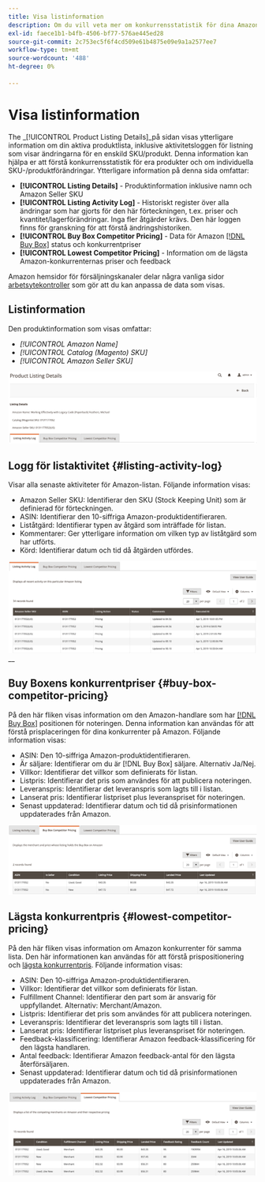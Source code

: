```yaml
---
title: Visa listinformation
description: Om du vill veta mer om konkurrensstatistik för dina Amazon-listor och om enskilda SKU-/produktändringar kan du gå till sidan Produktlistningsinformation.
exl-id: faece1b1-b4fb-4506-bf77-576ae445ed28
source-git-commit: 2c753ec5f6f4cd509e61b4875e09e9a1a2577ee7
workflow-type: tm+mt
source-wordcount: '488'
ht-degree: 0%

---
```


# Visa listinformation

The _[!UICONTROL Product Listing Details]_på sidan visas ytterligare information om din aktiva produktlista, inklusive aktivitetsloggen för listning som visar ändringarna för en enskild SKU/produkt. Denna information kan hjälpa er att förstå konkurrensstatistik för era produkter och om individuella SKU-/produktförändringar. Ytterligare information på denna sida omfattar:

- **[!UICONTROL Listing Details]** - Produktinformation inklusive namn och Amazon Seller SKU
- **[!UICONTROL Listing Activity Log]** - Historiskt register över alla ändringar som har gjorts för den här förteckningen, t.ex. priser och kvantitet/lagerförändringar. Inga fler åtgärder krävs. Den här loggen finns för granskning för att förstå ändringshistoriken.
- **[!UICONTROL Buy Box Competitor Pricing]** - Data för Amazon [[!DNL Buy Box]](./buy-box-competitor-pricing.md) status och konkurrentpriser
- **[!UICONTROL Lowest Competitor Pricing]** - Information om de lägsta Amazon-konkurrenternas priser och feedback

Amazon hemsidor för försäljningskanaler delar några vanliga sidor [arbetsytekontroller](./workspace-controls.md) som gör att du kan anpassa de data som visas.

## Listinformation

Den produktinformation som visas omfattar:

- _[!UICONTROL Amazon Name]_
- _[!UICONTROL Catalog (Magento) SKU]_
- _[!UICONTROL Amazon Seller SKU]_

![Listinformation](assets/amazon-product-listing-details.png)

## Logg för listaktivitet {#listing-activity-log}

Visar alla senaste aktiviteter för Amazon-listan. Följande information visas:

- Amazon Seller SKU: Identifierar den SKU (Stock Keeping Unit) som är definierad för förteckningen.
- ASIN: Identifierar den 10-siffriga Amazon-produktidentifieraren.
- Liståtgärd: Identifierar typen av åtgärd som inträffade för listan.
- Kommentarer: Ger ytterligare information om vilken typ av liståtgärd som har utförts.
- Körd: Identifierar datum och tid då åtgärden utfördes.

![Produktlistningsinformation - Listaktivitetslogg](assets/amazon-listing-activity-log.png)
__

## Buy Boxens konkurrentpriser {#buy-box-competitor-pricing}

På den här fliken visas information om den Amazon-handlare som har [[!DNL Buy Box]](./buy-box-competitor-pricing.md) positionen för noteringen. Denna information kan användas för att förstå prisplaceringen för dina konkurrenter på Amazon. Följande information visas:

- ASIN: Den 10-siffriga Amazon-produktidentifieraren.
- Är säljare: Identifierar om du är [!DNL Buy Box] säljare. Alternativ Ja/Nej.
- Villkor: Identifierar det villkor som definierats för listan.
- Listpris: Identifierar det pris som användes för att publicera noteringen.
- Leveranspris: Identifierar det leveranspris som lagts till i listan.
- Lanserat pris: Identifierar listpriset plus leveranspriset för noteringen.
- Senast uppdaterad: Identifierar datum och tid då prisinformationen uppdaterades från Amazon.

![Produktlistningsinformation: Buy Boxens konkurrentpriser](assets/amazon-listing-details-buy-box-2.png)

## Lägsta konkurrentpris {#lowest-competitor-pricing}

På den här fliken visas information om Amazon konkurrenter för samma lista. Den här informationen kan användas för att förstå prispositionering och [lägsta konkurrentpris](./lowest-competitor-pricing.md). Följande information visas:

- ASIN: Den 10-siffriga Amazon-produktidentifieraren.
- Villkor: Identifierar det villkor som definierats för listan.
- Fulfillment Channel: Identifierar den part som är ansvarig för uppfyllandet. Alternativ: Merchant/Amazon.
- Listpris: Identifierar det pris som användes för att publicera noteringen.
- Leveranspris: Identifierar det leveranspris som lagts till i listan.
- Lanserat pris: Identifierar listpriset plus leveranspriset för noteringen.
- Feedback-klassificering: Identifierar Amazon feedback-klassificering för den lägsta handlaren.
- Antal feedback: Identifierar Amazon feedback-antal för den lägsta återförsäljaren.
- Senast uppdaterad: Identifierar datum och tid då prisinformationen uppdaterades från Amazon.

![Produktlistningsinformation - lägsta konkurrentpris](assets/amazon-listing-details-lowest-comp.png)
